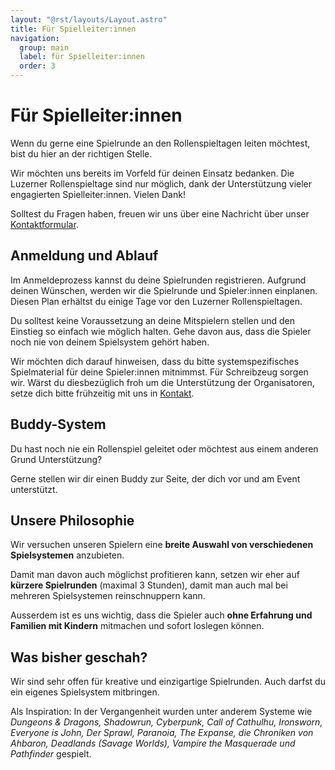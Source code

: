 ```yaml
---
layout: "@rst/layouts/Layout.astro"
title: Für Spielleiter:innen
navigation:
  group: main
  label: für Spielleiter:innen
  order: 3
---
```


# Für Spielleiter:innen

Wenn du gerne eine Spielrunde an den Rollenspieltagen leiten möchtest, bist du hier an der richtigen Stelle.

Wir möchten uns bereits im Vorfeld für deinen Einsatz bedanken. Die Luzerner Rollenspieltage sind nur möglich, dank der Unterstützung vieler engagierten Spielleiter:innen. Vielen Dank!

Solltest du Fragen haben, freuen wir uns über eine Nachricht über unser [Kontaktformular](/kontakt).

## Anmeldung und Ablauf

Im Anmeldeprozess kannst du deine Spielrunden registrieren. Aufgrund deinen Wünschen, werden wir die Spielrunde und Spieler:innen einplanen. Diesen Plan erhältst du einige Tage vor den Luzerner Rollenspieltagen.

Du solltest keine Voraussetzung an deine Mitspielern stellen und den Einstieg so einfach wie möglich halten. Gehe davon aus, dass die Spieler noch nie von deinem Spielsystem gehört haben.

Wir möchten dich darauf hinweisen, dass du bitte systemspezifisches Spielmaterial für deine Spieler:innen mitnimmst. Für Schreibzeug sorgen wir. Wärst du diesbezüglich froh um die Unterstützung der Organisatoren, setze dich bitte frühzeitig mit uns in [Kontakt](/kontakt).

## Buddy-System

Du hast noch nie ein Rollenspiel geleitet oder möchtest aus einem anderen Grund Unterstützung?

Gerne stellen wir dir einen Buddy zur Seite, der dich vor und am Event unterstützt.

## Unsere Philosophie

Wir versuchen unseren Spielern eine **breite Auswahl von verschiedenen Spielsystemen** anzubieten.

Damit man davon auch möglichst profitieren kann, setzen wir eher auf **kürzere Spielrunden** (maximal 3 Stunden), damit man auch mal bei mehreren Spielsystemen reinschnuppern kann.

Ausserdem ist es uns wichtig, dass die Spieler auch **ohne Erfahrung und Familien mit Kindern** mitmachen und sofort loslegen können.

## Was bisher geschah?

Wir sind sehr offen für kreative und einzigartige Spielrunden. Auch darfst du ein eigenes Spielsystem mitbringen.

Als Inspiration: In der Vergangenheit wurden unter anderem Systeme wie _Dungeons & Dragons, Shadowrun, Cyberpunk, Call of Cathulhu, Ironsworn, Everyone is John, Der Sprawl, Paranoia, The Expanse, die Chroniken von Ahbaron, Deadlands (Savage Worlds), Vampire the Masquerade und Pathfinder_ gespielt.
